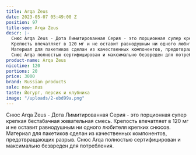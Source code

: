 ```yaml
---
title: Arqa Zeus
date: 2023-05-07 05:49:00 Z
position: 97
title-seo: Arqa Zeus
descr: |-
  Снюс Arqa Zeus - Дота Лимитированная Серия - это порционная супер крепкая бестабачная жевательная смесь.
  Крепость впечатляет в 120 мг и не оставит равнодушным ни одного любителя крепких снюсов.
  Материал для пакетиков сделан из качественных компонентов, предотвращающих разрыв.
  Снюс Arqa полностью сертифицирован и максимально безвреден для потребления.
product-name: Arqa Zeus
nicotine: 120
portions: 20
price: 3000
brand: Russian products
sale: new-snus
taste: Йогурт, персик и клубника
image: "/uploads/2-ebd99a.png"
---
```


Снюс Arqa Zeus - Дота Лимитированная Серия - это порционная супер крепкая бестабачная жевательная смесь.
Крепость впечатляет в 120 мг и не оставит равнодушным ни одного любителя крепких снюсов.
Материал для пакетиков сделан из качественных компонентов, предотвращающих разрыв.
Снюс Arqa полностью сертифицирован и максимально безвреден для потребления.